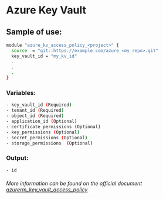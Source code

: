 # Azure Key Vault

## Sample of use:

```bash
module "azure_kv_access_policy_<project>" {
  source  = "git::https://example.com/azure_<my_repo>.git"
  key_vault_id = "my_kv_id"
  .
  .
  .
}
```

### Variables:

```bash
- key_vault_id (Required)
- tenant_id (Required)
- object_id (Required)
- application_id (Optional)
- certificate_permissions (Optional)
- key_permissions (Optional)
- secret_permissions (Optional)
- storage_permissions  (Optional)
```

### Output:

```bash
- id
```

###### More information can be found on the official document [azurerm_key_vault_access_policy](https://registry.terraform.io/providers/hashicorp/azurerm/latest/docs/resources/key_vault_access_policy)